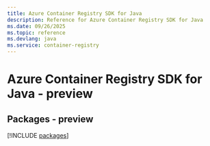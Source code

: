```yaml
---
title: Azure Container Registry SDK for Java
description: Reference for Azure Container Registry SDK for Java
ms.date: 09/26/2025
ms.topic: reference
ms.devlang: java
ms.service: container-registry
---
```

# Azure Container Registry SDK for Java - preview
## Packages - preview
[!INCLUDE [packages](container-registry-index.md)]